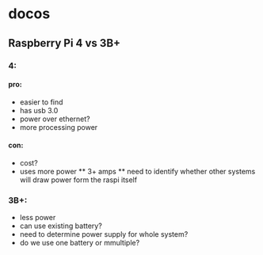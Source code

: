 # docos

## Raspberry Pi 4 vs 3B+

### 4:
#### pro:
* easier to find
* has usb 3.0
* power over ethernet?
* more processing power
#### con: 
* cost?
* uses more power
** 3+ amps
** need to identify whether other systems will draw power form the raspi itself

### 3B+:
* less power
* can use existing battery?
* need to determine power supply for whole system? 
* do we use one battery or mmultiple?
